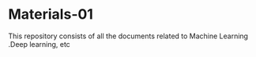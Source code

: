 # Materials-01
This repository consists of all the documents related to Machine Learning .Deep learning, etc
